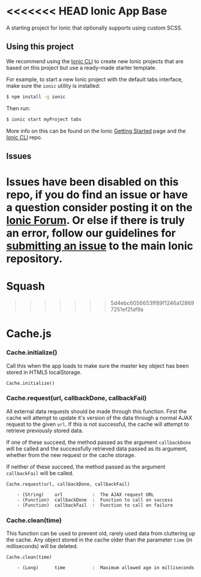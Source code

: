 <<<<<<< HEAD
Ionic App Base
=====================

A starting project for Ionic that optionally supports using custom SCSS.

## Using this project

We recommend using the [Ionic CLI](https://github.com/driftyco/ionic-cli) to create new Ionic projects that are based on this project but use a ready-made starter template.

For example, to start a new Ionic project with the default tabs interface, make sure the `ionic` utility is installed:

```bash
$ npm install -g ionic
```

Then run:

```bash
$ ionic start myProject tabs
```

More info on this can be found on the Ionic [Getting Started](http://ionicframework.com/getting-started) page and the [Ionic CLI](https://github.com/driftyco/ionic-cli) repo.

## Issues
Issues have been disabled on this repo, if you do find an issue or have a question consider posting it on the [Ionic Forum](http://forum.ionicframework.com/).  Or else if there is truly an error, follow our guidelines for [submitting an issue](http://ionicframework.com/submit-issue/) to the main Ionic repository.
=======
# Squash
>>>>>>> 5d4ebc6056653ff89f1246a128697251ef2faf9a


# Cache.js

### Cache.initialize()

Call this when the app loads to make sure the master key object has been stored in HTML5 localStorage.

```
Cache.initialize()
```


### Cache.request(url, callbackDone, callbackFail)

All external data requests should be made through this function. First the cache will attempt to update it's version of the data through a normal AJAX request to the given `url`. If this is not successful, the cache will attempt to retrieve previously stored data.

If one of these succeed, the method passed as the argument `callbackDone` will be called and the successfully retrieved data passed as its argument, whether from the new request or the cache storage.

If neither of these succeed, the method passed as the argument `callbackFail` will be called.


```
Cache.request(url, callbackDone, callbackFail)

    - (String)    url           :  The AJAX request URL
    - (Function)  callbackDone  :  Function to call on success
    - (Function)  callbackFail  :  Function to call on failure
```

### Cache.clean(time)

This function can be used to prevent old, rarely used data from cluttering up the cache. Any object stored in the cache older than the parameter ```time``` (in milliseconds) will be deleted.

```
Cache.clean(time)

    - (Long)      time          :  Maximum allowed age in milliseconds
```
